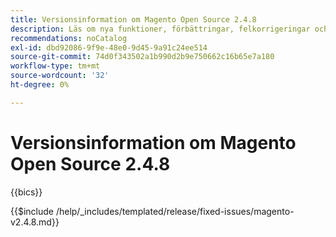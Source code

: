 ```yaml
---
title: Versionsinformation om Magento Open Source 2.4.8
description: Läs om nya funktioner, förbättringar, felkorrigeringar och kända fel i Magento Open Source version 2.4.8.
recommendations: noCatalog
exl-id: dbd92086-9f9e-48e0-9d45-9a91c24ee514
source-git-commit: 74d0f343502a1b990d2b9e750662c16b65e7a180
workflow-type: tm+mt
source-wordcount: '32'
ht-degree: 0%

---
```



# Versionsinformation om Magento Open Source 2.4.8

{{bics}}

{{$include /help/_includes/templated/release/fixed-issues/magento-v2.4.8.md}}

